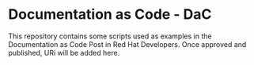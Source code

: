 # Documentation as Code - DaC

This repository contains some scripts used as examples in the Documentation as Code Post in Red Hat Developers. Once approved and published, URi will be added here.
